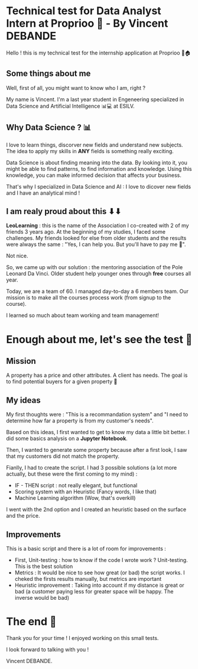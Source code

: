 # Technical test for Data Analyst Intern at Proprioo 🏡 - By Vincent DEBANDE 

Hello ! this is my technical test for the internship application at Proprioo 🏡🏠

## Some things about me

Well, first of all, you might want to know who I am, right ? 

My name is Vincent. I'm a last year student in Engeneering specialized in Data Science and Artificial Intelligence 📊💻 at ESILV. 

## Why Data Science ? 📊

I love to learn things, discorver new fields and understand new subjects. The idea to apply my skills in **ANY** fields is something really exciting. 

Data Science is about finding meaning into the data. By looking into it, you might be able to find patterns, to find information and knowledge. Using this knowledge, you can make informed decision that affects your business. 

That's why I specialized in Data Science and AI : I love to dicover new fields and I have an analytical mind !

## I am realy proud about this ⬇⬇

**LeoLearning** : this is the name of the Association I co-created with 2 of my friends 3 years ago. At the beginning of my studies, I faced some challenges. My friends looked for else from older students and the results were always the same : "Yes, I can help you. But you'll have to pay me 🤑". 

Not nice. 

So, we came up with our solution : the mentoring association of the Pole Leonard Da Vinci. Older student help younger ones through **free** courses all year. 

Today, we are a team of 60. I managed day-to-day a 6 members team. Our mission is to make all the courses process work (from signup to the course).

I learned so much about team working and team management!

# Enough about me, let's see the test 🎉

## Mission 

A property has a price and other attributes. A client has needs. The goal is to find potential buyers for a given property 🎯

## My ideas 

My first thoughts were : "This is a recommandation system" and "I need to determine how far a property is from my customer's needs". 

Based on this ideas, I first wanted to get to know my data a little bit better. I did some basics analysis on a **Jupyter Notebook**. 

Then, I wanted to generate some property because after a first look, I saw that my customers did not match the property. 

Fianlly, I had to create the script. I had 3 possible solutions (a lot more actually, but these were the first coming to my mind) :

- IF - THEN script : not really elegant, but functional
- Scoring system with an Heuristic (Fancy words, I like that)
- Machine Learning algorithm (Wow, that's overkill)

I went with the 2nd option and I created an heuristic based on the surface and the price. 

## Improvements

This is a basic script and there is a lot of room for improvements : 

- First, Unit-testing : how to know if the code I wrote work ? Unit-testing. This is the best solution
- Metrics : It would be nice to see how great (or bad) the script works. I cheked the firsts results manually, but metrics are important 
- Heuristic improvement : Taking into account if my distance is great or bad (a customer paying less for greater space will be happy. The inverse would be bad)

# The end 🎊

Thank you for your time ! I enjoyed working on this small tests. 

I look forward to talking with you !

Vincent DEBANDE.


